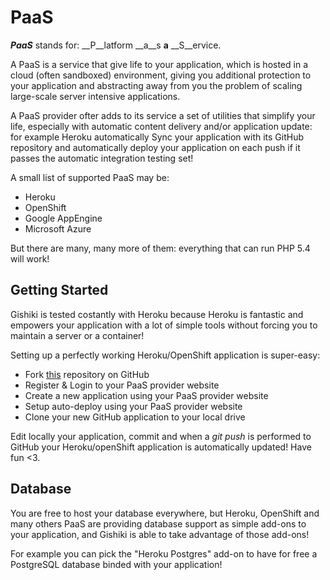 # PaaS
__*PaaS*__ stands for: __P__latform __a__s __a__ __S__ervice.

A PaaS is a service that give life to your application, which is hosted in a
cloud (often sandboxed) environment, giving you additional protection to your
application and abstracting away from you the problem of scaling large-scale
server intensive applications.

A PaaS provider ofter adds to its service a set of utilities that simplify your
life, especially with automatic content delivery and/or application update:
for example Heroku automatically Sync your application with its GitHub repository
and automatically deploy your application on each push if it passes the
automatic integration testing set!

A small list of supported PaaS may be:
   
   - Heroku
   - OpenShift
   - Google AppEngine
   - Microsoft Azure

But there are many, many more of them: everything that can run PHP 5.4 will work!


## Getting Started
Gishiki is tested costantly with Heroku because Heroku is fantastic
and empowers your application with a lot of simple tools without forcing you to
maintain a server or a container!

Setting up a perfectly working Heroku/OpenShift application is super-easy:

   - Fork [this](https://github.com/NeroReflex/gishiki_startup) repository on GitHub
   - Register & Login to your PaaS provider website
   - Create a new application using your PaaS provider website
   - Setup auto-deploy using your PaaS provider website
   - Clone your new GitHub application to your local drive

Edit locally your application, commit and when a *git push* is performed to GitHub your
Heroku/openShift application is automatically updated! Have fun <3.


## Database
You are free to host your database everywhere, but Heroku, OpenShift and many
others PaaS are providing database support as simple add-ons to your application,
and Gishiki is able to take advantage of those add-ons!

For example you can pick the "Heroku Postgres" add-on to have for free a PostgreSQL
database binded with your application!